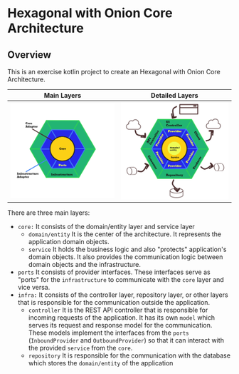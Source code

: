 # Hexagonal with Onion Core Architecture

## Overview

This is an exercise kotlin project to create an Hexagonal with Onion Core Architecture.

| Main Layers | Detailed Layers |
| --- | --- |
| ![hexagonal_with_onion_core_architecture](docs/hexagonal_with_onion_core_architecture.png) | ![hexagonal_with_onion_core_architecture_detailed](docs/hexagonal_with_onion_core_architecture_detailed.png) |

There are three main layers:

- `core:` It consists of the domain/entity layer and service layer
    - `domain/entity` It is the center of the architecture. It represents the application domain objects.
    - `service` It holds the business logic and also "protects" application's domain objects. It also provides the
      communication logic between domain objects and the infrastructure.
- `ports` It consists of provider interfaces. These interfaces serve as "ports" for the `infrastructure` to communicate
  with the `core` layer and vice versa.
- `infra:` It consists of the controller layer, repository layer, or other layers that is responsible for the
  communication outside the application.
    - `controller` It is the REST API controller that is responsible for incoming requests of the application. It has
      its own `model` which serves its request and response model for the communication. These models implement the
      interfaces from the `ports` (`InboundProvider` and `OutboundProvider`) so that it can interact with the
      provided `service` from the `core`.
    - `repository` It is responsible for the communication with the database which stores the `domain/entity` of the
      application